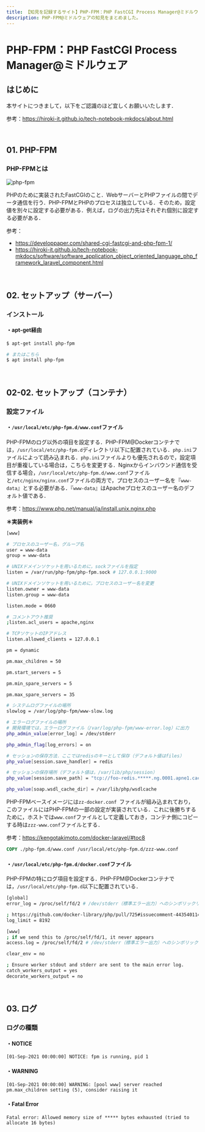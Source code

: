 ```yaml
---
title: 【知見を記録するサイト】PHP-FPM：PHP FastCGI Process Manager@ミドルウェア
description: PHP-FPM@ミドルウェアの知見をまとめました。
---
```


# PHP-FPM：PHP FastCGI Process Manager@ミドルウェア

## はじめに

本サイトにつきまして，以下をご認識のほど宜しくお願いいたします．

参考：https://hiroki-it.github.io/tech-notebook-mkdocs/about.html

<br>

## 01. PHP-FPM

### PHP-FPMとは

![php-fpm](https://raw.githubusercontent.com/hiroki-it/tech-notebook/master/images/php-fpm.png)

PHPのために実装されたFastCGIのこと．WebサーバーとPHPファイルの間でデータ通信を行う．PHP-FPMとPHPのプロセスは独立している．そのため，設定値を別々に設定する必要がある．例えば，ログの出力先はそれぞれ個別に設定する必要がある．

参考：

- https://developpaper.com/shared-cgi-fastcgi-and-php-fpm-1/
- https://hiroki-it.github.io/tech-notebook-mkdocs/software/software_application_object_oriented_language_php_framework_laravel_component.html

<br>

## 02. セットアップ（サーバー）

### インストール

#### ・apt-get経由

```bash
$ apt-get install php-fpm

# またはこちら
$ apt install php-fpm
```

<br>

## 02-02. セットアップ（コンテナ）

### 設定ファイル

#### ・```/usr/local/etc/php-fpm.d/www.conf```ファイル

PHP-FPMのログ以外の項目を設定する．PHP-FPM@Dockerコンテナでは，```/usr/local/etc/php-fpm.d```ディレクトリ以下に配置されている．```php.ini```ファイルによって読み込まれる．```php.ini```ファイルよりも優先されるので，設定項目が重複している場合は，こちらを変更する．Nginxからインバウンド通信を受信する場合，```/usr/local/etc/php-fpm.d/www.conf```ファイルと```/etc/nginx/nginx.conf```ファイルの両方で，プロセスのユーザー名を『```www-data```』とする必要がある．『```www-data```』はApacheプロセスのユーザー名のデフォルト値である．

参考：https://www.php.net/manual/ja/install.unix.nginx.php

**＊実装例＊**

```bash
[www]

# プロセスのユーザー名，グループ名
user = www-data
group = www-data

# UNIXドメインソケットを用いるために，sockファイルを指定
listen = /var/run/php-fpm/php-fpm.sock # 127.0.0.1:9000

# UNIXドメインソケットを用いるために，プロセスのユーザー名を変更
listen.owner = www-data
listen.group = www-data

listen.mode = 0660

# コメントアウト推奨 
;listen.acl_users = apache,nginx

# TCPソケットのIPアドレス
listen.allowed_clients = 127.0.0.1

pm = dynamic

pm.max_children = 50

pm.start_servers = 5

pm.min_spare_servers = 5

pm.max_spare_servers = 35

# システムログファイルの場所
slowlog = /var/log/php-fpm/www-slow.log

# エラーログファイルの場所
# 開発環境では，エラーログファイル（/var/log/php-fpm/www-error.log）に出力
php_admin_value[error_log] = /dev/stderr

php_admin_flag[log_errors] = on

# セッションの保存方法．ここではredisのキーとして保存（デフォルト値はfiles）
php_value[session.save_handler] = redis

# セッションの保存場所（デフォルト値は，/var/lib/php/session）
php_value[session.save_path] = "tcp://foo-redis.*****.ng.0001.apne1.cache.amazonaws.com:6379"

php_value[soap.wsdl_cache_dir] = /var/lib/php/wsdlcache
```

PHP-FPMベースイメージには```zz-docker.conf ```ファイルが組み込まれており，このファイルにはPHP-FPMの一部の設定が実装されている．これに後勝ちするために，ホストでは```www.conf```ファイルとして定義しておき，コンテナ側にコピーする時は```zzz-www.conf```ファイルとする．

参考：https://kengotakimoto.com/docker-laravel/#toc8

```dockerfile
COPY ./php-fpm.d/www.conf /usr/local/etc/php-fpm.d/zzz-www.conf
```

#### ・```/usr/local/etc/php-fpm.d/docker.conf```ファイル

PHP-FPMの特にログ項目を設定する．PHP-FPM@Dockerコンテナでは，```/usr/local/etc/php-fpm.d```以下に配置されている．

```bash
[global]
error_log = /proc/self/fd/2 # /dev/stderr（標準エラー出力）へのシンボリックリンクになっている．

; https://github.com/docker-library/php/pull/725#issuecomment-443540114
log_limit = 8192

[www]
; if we send this to /proc/self/fd/1, it never appears
access.log = /proc/self/fd/2 # /dev/stderr（標準エラー出力）へのシンボリックリンクになっている．

clear_env = no

; Ensure worker stdout and stderr are sent to the main error log.
catch_workers_output = yes
decorate_workers_output = no
```

<br>

## 03. ログ

### ログの種類

#### ・NOTICE

```log
[01-Sep-2021 00:00:00] NOTICE: fpm is running, pid 1
```

#### ・WARNING

```log
[01-Sep-2021 00:00:00] WARNING: [pool www] server reached pm.max_children setting (5), consider raising it
```

#### ・Fatal Error

```log
Fatal error: Allowed memory size of ***** bytes exhausted (tried to allocate 16 bytes)
```



